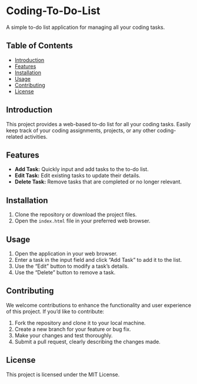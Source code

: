 # Coding-To-Do-List
A simple to-do list application for managing all your coding tasks.

## Table of Contents
- [Introduction](#introduction)
- [Features](#features)
- [Installation](#installation)
- [Usage](#usage)
- [Contributing](#contributing)
- [License](#license)

## Introduction
This project provides a web-based to-do list for all your coding tasks. Easily keep track of your coding assignments, projects, or any other coding-related activities.

## Features
- **Add Task:** Quickly input and add tasks to the to-do list.
- **Edit Task:** Edit existing tasks to update their details.
- **Delete Task:** Remove tasks that are completed or no longer relevant.

## Installation
1. Clone the repository or download the project files.
2. Open the `index.html` file in your preferred web browser.

## Usage
1. Open the application in your web browser.
2. Enter a task in the input field and click “Add Task” to add it to the list.
3. Use the “Edit” button to modify a task’s details.
4. Use the “Delete” button to remove a task.

## Contributing
We welcome contributions to enhance the functionality and user experience of this project. If you’d like to contribute:
1. Fork the repository and clone it to your local machine.
2. Create a new branch for your feature or bug fix.
3. Make your changes and test thoroughly.
4. Submit a pull request, clearly describing the changes made.

## License
This project is licensed under the MIT License.